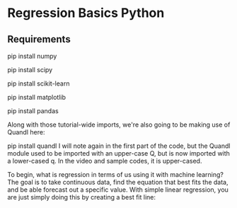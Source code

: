 # Regression Basics Python

## Requirements

pip install numpy

pip install scipy

pip install scikit-learn

pip install matplotlib

pip install pandas

Along with those tutorial-wide imports, we're also going to be making use of Quandl here:

pip install quandl
I will note again in the first part of the code, but the Quandl module used to be imported with an upper-case Q, but is now imported with a lower-cased q. In the video and sample codes, it is upper-cased.

To begin, what is regression in terms of us using it with machine learning? The goal is to take continuous data, find the equation that best fits the data, and be able forecast out a specific value. With simple linear regression, you are just simply doing this by creating a best fit line:

<span style="color: green"><a href =  http://machinelearningmastery.com/linear-regression-for-machine-learning/ ></a></span>
